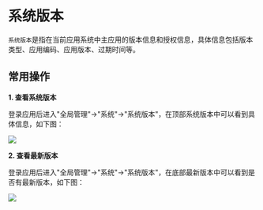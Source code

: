 系统版本
===

`系统版本`是指在当前应用系统中主应用的版本信息和授权信息，具体信息包括版本类型、应用编码、应用版本、过期时间等。

## 常用操作

**1. 查看系统版本**

登录应用后进入"全局管理"->"系统"->"系统版本"，在顶部系统版本中可以看到具体信息，如下图：

![](https://bj-c1-prod-files.xcan.cloud/storage/pubapi/v1/file/systemversion-installed.png?fid=207887590483820786&fpt=L7hCIHK5Lx5kaUA2keFKofWfzED370qEWUf2NYjX)

**2. 查看最新版本**

登录应用后进入"全局管理"->"系统"->"系统版本"，在底部最新版本中可以看到是否有最新版本，如下图：

![](https://bj-c1-prod-files.xcan.cloud/storage/pubapi/v1/file/systemversion-leasted.png?fid=207887590483820788&fpt=plHb8G8Uw2fyoEiIQn4soTZzSXrppvqWBBoNyk7Y)